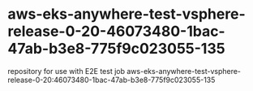 # aws-eks-anywhere-test-vsphere-release-0-20-46073480-1bac-47ab-b3e8-775f9c023055-135
repository for use with E2E test job aws-eks-anywhere-test-vsphere-release-0-20:46073480-1bac-47ab-b3e8-775f9c023055-135
